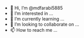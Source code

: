 - 👋 Hi, I’m @mdfarabi5885
- 👀 I’m interested in ...
- 🌱 I’m currently learning ...
- 💞️ I’m looking to collaborate on ...
- 📫 How to reach me ...
